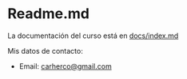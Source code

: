 # Readme.md

La documentación del curso está en [docs/index.md](./docs/index.md)

Mis datos de contacto:


- Email: carherco@gmail.com
